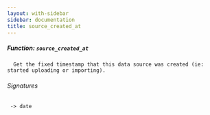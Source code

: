 ```yaml
---
layout: with-sidebar
sidebar: documentation
title: source_created_at
---
```


##### Function: `source_created_at`
```
  Get the fixed timestamp that this data source was created (ie: started uploading or importing).

```

###### Signatures
     -> date

